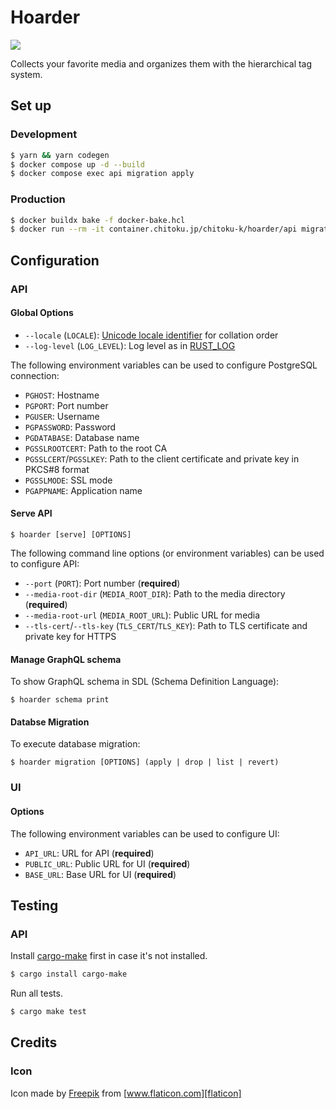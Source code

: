 Hoarder
=======

[![][workflow-badge]][workflow-link]

Collects your favorite media and organizes them with the hierarchical tag system.

## Set up

### Development

```bash
$ yarn && yarn codegen
$ docker compose up -d --build
$ docker compose exec api migration apply
```

### Production

```bash
$ docker buildx bake -f docker-bake.hcl
$ docker run --rm -it container.chitoku.jp/chitoku-k/hoarder/api migration apply
```

## Configuration

### API

#### Global Options

- `--locale` (`LOCALE`): [Unicode locale identifier](https://unicode.org/reports/tr35/tr35.html#Unicode_locale_identifier) for collation order
- `--log-level` (`LOG_LEVEL`): Log level as in [RUST\_LOG](https://docs.rs/env_logger/latest/env_logger/)

The following environment variables can be used to configure PostgreSQL connection:

- `PGHOST`: Hostname
- `PGPORT`: Port number
- `PGUSER`: Username
- `PGPASSWORD`: Password
- `PGDATABASE`: Database name
- `PGSSLROOTCERT`: Path to the root CA
- `PGSSLCERT`/`PGSSLKEY`: Path to the client certificate and private key in PKCS#8 format
- `PGSSLMODE`: SSL mode
- `PGAPPNAME`: Application name

#### Serve API

```
$ hoarder [serve] [OPTIONS]
```

The following command line options (or environment variables) can be used to configure API:

- `--port` (`PORT`): Port number (**required**)
- `--media-root-dir` (`MEDIA_ROOT_DIR`): Path to the media directory (**required**)
- `--media-root-url` (`MEDIA_ROOT_URL`): Public URL for media
- `--tls-cert`/`--tls-key` (`TLS_CERT`/`TLS_KEY`): Path to TLS certificate and private key for HTTPS

#### Manage GraphQL schema

To show GraphQL schema in SDL (Schema Definition Language):

```
$ hoarder schema print
```

#### Databse Migration

To execute database migration:

```
$ hoarder migration [OPTIONS] (apply | drop | list | revert)
```

### UI

#### Options

The following environment variables can be used to configure UI:

- `API_URL`: URL for API (**required**)
- `PUBLIC_URL`: Public URL for UI (**required**)
- `BASE_URL`: Base URL for UI (**required**)

## Testing

### API

Install [cargo-make] first in case it's not installed.

```bash
$ cargo install cargo-make
```

Run all tests.

```bash
$ cargo make test
```

## Credits

### Icon

Icon made by [Freepik] from [www.flaticon.com][flaticon]

[workflow-link]:    https://github.com/chitoku-k/hoarder/actions?query=branch:master
[workflow-badge]:   https://img.shields.io/github/actions/workflow/status/chitoku-k/hoarder/ci.yml?branch=master&style=flat-square
[cargo-make]:       https://github.com/sagiegurari/cargo-make
[Freepik]:          https://www.flaticon.com/authors/freepik
[flaticon]:         https://www.flaticon.com/
